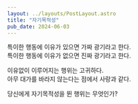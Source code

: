 ```yaml
---
layout: ../layouts/PostLayout.astro
title: "자기목적성"
pub_date: 2024-06-03
---
```

특이한 행동에 이유가 있으면 가짜 광기라고 한다.
<br/>
특이한 행동에 이유가 없으면 진짜 광기라고 한다.

이유없이 이루어지는 행위는 고귀하다.
<br/>
아무 대가를 바라지 않는다는 점에서 사랑과 같다.

당신에게 자기목적성을 뛴 행위는 무엇인가?
